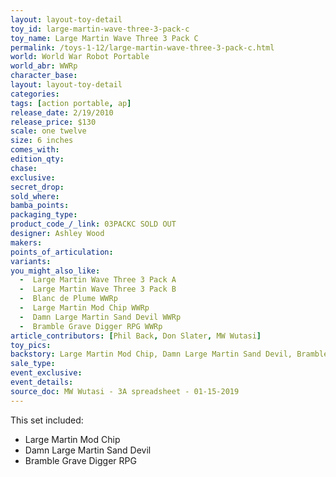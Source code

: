 ```yaml
---
layout: layout-toy-detail 
toy_id: large-martin-wave-three-3-pack-c
toy_name: Large Martin Wave Three 3 Pack C
permalink: /toys-1-12/large-martin-wave-three-3-pack-c.html
world: World War Robot Portable
world_abr: WWRp
character_base: 
layout: layout-toy-detail
categories: 
tags: [action portable, ap] 
release_date: 2/19/2010
release_price: $130 
scale: one twelve
size: 6 inches
comes_with: 
edition_qty: 
chase: 
exclusive: 
secret_drop: 
sold_where: 
bamba_points: 
packaging_type: 
product_code_/_link: 03PACKC SOLD OUT
designer: Ashley Wood
makers: 
points_of_articulation: 
variants: 
you_might_also_like: 
  -  Large Martin Wave Three 3 Pack A
  -  Large Martin Wave Three 3 Pack B
  -  Blanc de Plume WWRp
  -  Large Martin Mod Chip WWRp
  -  Damn Large Martin Sand Devil WWRp
  -  Bramble Grave Digger RPG WWRp
article_contributors: [Phil Back, Don Slater, MW Wutasi]
toy_pics: 
backstory: Large Martin Mod Chip, Damn Large Martin Sand Devil, Bramble Grave Digger RPG
sale_type: 
event_exclusive: 
event_details: 
source_doc: MW Wutasi - 3A spreadsheet - 01-15-2019
---
```

This set included:
- Large Martin Mod Chip
- Damn Large Martin Sand Devil 
- Bramble Grave Digger RPG